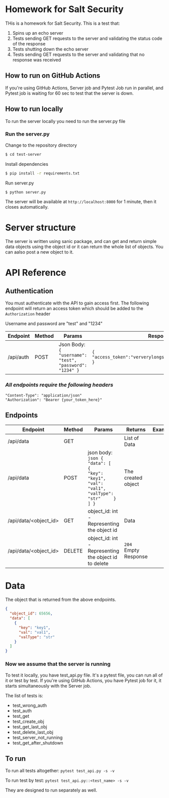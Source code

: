 # Homework for Salt Security

THis is a homework for Salt Security.
This is a test that:
1. Spins up an echo server
2. Tests sending GET requests to the server and validating the status code of the
response
3. Tests shutting down the echo server
4. Tests sending GET requests to the server and validating that no response was
received

## How to run on GitHub Actions

If you're using GitHub Actions, Server job and Pytest Job run in parallel, and Pytest job is waiting for 60 sec to test that the server is down.

## How to run locally

To run the server locally you need to run the server.py file

### Run the server.py
Change to the repository directory
```bash
$ cd test-server
```

Install dependencies
```bash
$ pip install -r requirements.txt
```

Run server.py
```bash
$ python server.py
```
The server will be available at `http://localhost:8000` for 1 minute, then it closes automatically. 

 # Server structure
 The server is written using sanic package, and can get and return simple data objects using the object id or it can return the whole list of objects. You can aalso post a new object to it.
 
 # API Reference

 ## Authentication
 You must authenticate with the API to gain access first.
 The following endpoint will return an access token which should be added to the `Authorization` header

 Username and password are "test" and "1234"

 | Endpoint  | Method | Params                                                             | Response                                                           | Example |
|-----------|--------|--------------------------------------------------------------------|--------------------------------------------------------------------|---------|
| /api/auth | POST   | Json Body: ``` {   "username": "test",   "password": "1234" }  ``` |  ``` { "access_token":"ververylongstringwithnumbersandstuff" } ``` |         |


 ### *All endpoints require the following headers*
 ```
 "Content-Type": "application/json"
 "Authorization": "Bearer {your_token_here}"
 ```

## Endpoints

| Endpoint              | Method | Params                                                                                                                 | Returns            | Example |
|-----------------------|--------|------------------------------------------------------------------------------------------------------------------------|--------------------|---------|
| /api/data             | GET    |                                                                                                                        | List of Data   |         |
| /api/data             | POST   | json body: ```json {   "data": [     {       "key": "key1",       "val": "val1",       "valType": "str"     }   ] }``` | The created object |         |
| /api/data/<object_id> | GET    | object_id: int - Representing the object id                                                                            | Data           |         |
| /api/data/<object_id> | DELETE | object_id: int - Representing the object id  to delete                                                                 | `204` Empty Response |         |

# Data
The object that is returned from the above endpoints.
```json
{
  "object_id": 65656,
  "data": [
    {
      "key": "key1",
      "val": "val1",
      "valType": "str"
    }
  ]
}
```
### Now we assume that the server is running

To test it locally, you have test_api.py file. It's a pytest file, you can run all of it or test by test.
If you're using GitHub Actions, you have Pytest job for it, it starts simultaneously with the Server job.

The list of tests is:

* test_wrong_auth
* test_auth
* test_get
* test_create_obj
* test_get_last_obj
* test_delete_last_obj
* test_server_not_running
* test_get_after_shutdown

 ## To run
 To run all tests altogether:
 ```pytest test_api.py -s -v```
 
 To run test by test:
```pytest test_api.py::<test_name> -s -v```

They are designed to run separately as well.
